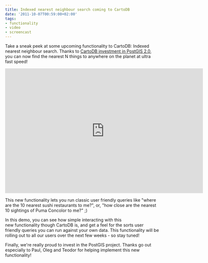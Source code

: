 ```yaml
---
title: Indexed nearest neighbour search coming to CartoDB
date: '2011-10-07T00:59:00+02:00'
tags:
- functionality
- video
- screencast
---
```


Take a sneak peek at some upcoming functionality to CartoDB: Indexed nearest neighbour search. Thanks to <a href="http://blog.opengeo.org/2011/09/28/indexed-nearest-neighbour-search-in-postgis/">CartoDB investment in PostGIS 2.0</a>, you can now find the nearest N things to anywhere on the planet at ultra fast speed!

<iframe frameborder="0" height="410" width="648" src="http://player.vimeo.com/video/30158794?title=0&amp;byline=0&amp;portrait=0"></iframe>

This new functionality lets you run classic user friendly queries like "where are the 10 nearest sushi restaurants to me?", or, "how close are the nearest 10 sightings of Puma Concolor to me?" ;)

In this demo, you can see how simple interacting with this new functionality though CartoDB is, and get a feel for the sorts user friendly queries you can run against your own data. This functionality will be rolling out to all our users over the next few weeks - so stay tuned!

Finally, we're really proud to invest in the PostGIS project. Thanks go out especially to Paul, Oleg and Teodor for helping implement this new functionality! 
